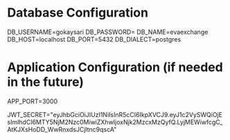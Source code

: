 # Database Configuration
DB_USERNAME=gokaysari
DB_PASSWORD=
DB_NAME=evaexchange
DB_HOST=localhost
DB_PORT=5432
DB_DIALECT=postgres

# Application Configuration (if needed in the future)
APP_PORT=3000


JWT_SECRET="eyJhbGciOiJIUzI1NiIsInR5cCI6IkpXVCJ9.eyJ1c2VySWQiOjEsImlhdCI6MTY5NjM2Nzc0MiwiZXhwIjoxNjk2MzcxMzQyfQ.LyjMEWiwfcgC_AtKJXsHoDD_WwRnxdsJCjltnc9qscA"
